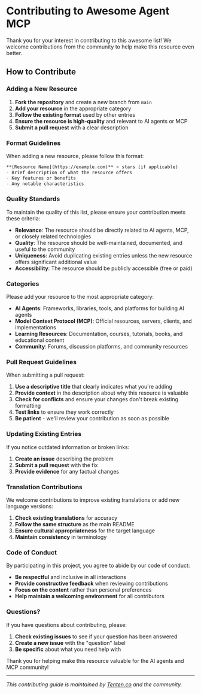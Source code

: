 # Contributing to Awesome Agent MCP

Thank you for your interest in contributing to this awesome list! We welcome contributions from the community to help make this resource even better.

## How to Contribute

### Adding a New Resource

1. **Fork the repository** and create a new branch from `main`
2. **Add your resource** in the appropriate category
3. **Follow the existing format** used by other entries
4. **Ensure the resource is high-quality** and relevant to AI agents or MCP
5. **Submit a pull request** with a clear description

### Format Guidelines

When adding a new resource, please follow this format:

```markdown
**[Resource Name](https://example.com)** ⭐ stars (if applicable)
- Brief description of what the resource offers
- Key features or benefits
- Any notable characteristics
```

### Quality Standards

To maintain the quality of this list, please ensure your contribution meets these criteria:

- **Relevance**: The resource should be directly related to AI agents, MCP, or closely related technologies
- **Quality**: The resource should be well-maintained, documented, and useful to the community
- **Uniqueness**: Avoid duplicating existing entries unless the new resource offers significant additional value
- **Accessibility**: The resource should be publicly accessible (free or paid)

### Categories

Please add your resource to the most appropriate category:

- **AI Agents**: Frameworks, libraries, tools, and platforms for building AI agents
- **Model Context Protocol (MCP)**: Official resources, servers, clients, and implementations
- **Learning Resources**: Documentation, courses, tutorials, books, and educational content
- **Community**: Forums, discussion platforms, and community resources

### Pull Request Guidelines

When submitting a pull request:

1. **Use a descriptive title** that clearly indicates what you're adding
2. **Provide context** in the description about why this resource is valuable
3. **Check for conflicts** and ensure your changes don't break existing formatting
4. **Test links** to ensure they work correctly
5. **Be patient** - we'll review your contribution as soon as possible

### Updating Existing Entries

If you notice outdated information or broken links:

1. **Create an issue** describing the problem
2. **Submit a pull request** with the fix
3. **Provide evidence** for any factual changes

### Translation Contributions

We welcome contributions to improve existing translations or add new language versions:

1. **Check existing translations** for accuracy
2. **Follow the same structure** as the main README
3. **Ensure cultural appropriateness** for the target language
4. **Maintain consistency** in terminology

### Code of Conduct

By participating in this project, you agree to abide by our code of conduct:

- **Be respectful** and inclusive in all interactions
- **Provide constructive feedback** when reviewing contributions
- **Focus on the content** rather than personal preferences
- **Help maintain a welcoming environment** for all contributors

### Questions?

If you have questions about contributing, please:

1. **Check existing issues** to see if your question has been answered
2. **Create a new issue** with the "question" label
3. **Be specific** about what you need help with

Thank you for helping make this resource valuable for the AI agents and MCP community!

---

*This contributing guide is maintained by [Tenten.co](https://tenten.co/) and the community.*

